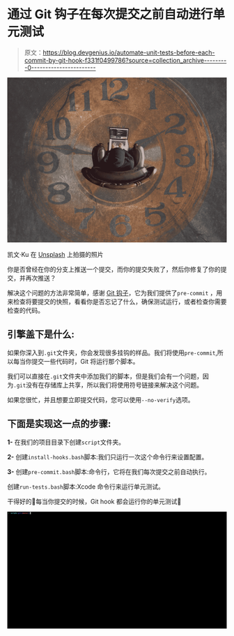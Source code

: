 # 通过 Git 钩子在每次提交之前自动进行单元测试

> 原文：<https://blog.devgenius.io/automate-unit-tests-before-each-commit-by-git-hook-f331f0499786?source=collection_archive---------0----------------------->

![](img/4883ce82adea18b331b5f5121981b730.png)

凯文·Ku 在 [Unsplash](https://unsplash.com?utm_source=medium&utm_medium=referral) 上拍摄的照片

你是否曾经在你的分支上推送一个提交，而你的提交失败了，然后你修复了你的提交，并再次推送？

解决这个问题的方法非常简单，感谢 [Git 钩子](https://git-scm.com/book/en/v2/Customizing-Git-Git-Hooks)，它为我们提供了`pre-commit` ，用来检查将要提交的快照，看看你是否忘记了什么，确保测试运行，或者检查你需要检查的代码。

## **引擎盖下是什么:**

如果你深入到`.git`文件夹，你会发现很多挂钩的样品。我们将使用`pre-commit`,所以每当你提交一些代码时，Git 将运行那个脚本。

我们可以直接在`.git`文件夹中添加我们的脚本，但是我们会有一个问题，因为`.git`没有在存储库上共享，所以我们将使用符号链接来解决这个问题。

如果您很忙，并且想要立即提交代码，您可以使用`--no-verify`选项。

## 下面是实现这一点的步骤:

**1-** 在我们的项目目录下创建`script`文件夹。

**2-** 创建`install-hooks.bash`脚本:我们只运行一次这个命令行来设置配置。

**3-** 创建`pre-commit.bash`脚本:命令行，它将在我们每次提交之前自动执行。

创建`run-tests.bash`脚本:Xcode 命令行来运行单元测试。

干得好的🏅每当你提交的时候，Git hook 都会运行你的单元测试🎉

![](img/c8e4f1c4aff0c2bffca7fc645abb0511.png)